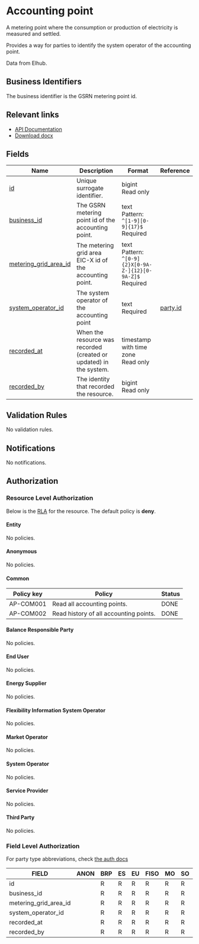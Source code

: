 # Accounting point

A metering point where the consumption or production of electricity is measured
and settled.

Provides a way for parties to identify the system operator of the accounting point.

Data from Elhub.

## Business Identifiers

The business identifier is the GSRN metering point id.

## Relevant links

* [API Documentation](/api/v0/#/operations/list_accounting_point)
* [Download docx](/docs/download/accounting_point.docx)

## Fields

| Name                                                                                                | Description                                                        | Format                                                            | Reference                     |
|-----------------------------------------------------------------------------------------------------|--------------------------------------------------------------------|-------------------------------------------------------------------|-------------------------------|
| <a name="field-id" href="#field-id">id</a>                                                          | Unique surrogate identifier.                                       | bigint<br/>Read only                                              |                               |
| <a name="field-business_id" href="#field-business_id">business_id</a>                               | The GSRN metering point id of the accounting point.                | text<br/>Pattern: `^[1-9][0-9]{17}$`<br/>Required                 |                               |
| <a name="field-metering_grid_area_id" href="#field-metering_grid_area_id">metering_grid_area_id</a> | The metering grid area EIC-X id of the accounting point.           | text<br/>Pattern: `^[0-9]{2}X[0-9A-Z-]{12}[0-9A-Z]$`<br/>Required |                               |
| <a name="field-system_operator_id" href="#field-system_operator_id">system_operator_id</a>          | The system operator of the accounting point                        | text<br/>Required                                                 | [party.id](party.md#field-id) |
| <a name="field-recorded_at" href="#field-recorded_at">recorded_at</a>                               | When the resource was recorded (created or updated) in the system. | timestamp with time zone<br/>Read only                            |                               |
| <a name="field-recorded_by" href="#field-recorded_by">recorded_by</a>                               | The identity that recorded the resource.                           | bigint<br/>Read only                                              |                               |

## Validation Rules

No validation rules.

## Notifications

No notifications.

## Authorization

### Resource Level Authorization

Below is the [RLA](../auth.md#resource-level-authorization-rla) for the
resource. The default policy is **deny**.

#### Entity

No policies.

#### Anonymous

No policies.

#### Common

| Policy key | Policy                                 | Status |
|------------|----------------------------------------|--------|
| AP-COM001  | Read all accounting points.            | DONE   |
| AP-COM002  | Read history of all accounting points. | DONE   |

#### Balance Responsible Party

No policies.

#### End User

No policies.

#### Energy Supplier

No policies.

#### Flexibility Information System Operator

No policies.

#### Market Operator

No policies.

#### System Operator

No policies.

#### Service Provider

No policies.

#### Third Party

No policies.

### Field Level Authorization

For party type abbreviations, check [the auth docs](../auth.md#party)

| FIELD                 | ANON | BRP | ES | EU | FISO | MO | SO | SP | TP |
|-----------------------|------|-----|----|----|------|----|----|----|----|
| id                    |      | R   | R  | R  | R    | R  | R  | R  | R  |
| business_id           |      | R   | R  | R  | R    | R  | R  | R  | R  |
| metering_grid_area_id |      | R   | R  | R  | R    | R  | R  | R  | R  |
| system_operator_id    |      | R   | R  | R  | R    | R  | R  | R  | R  |
| recorded_at           |      | R   | R  | R  | R    | R  | R  | R  | R  |
| recorded_by           |      | R   | R  | R  | R    | R  | R  | R  | R  |
